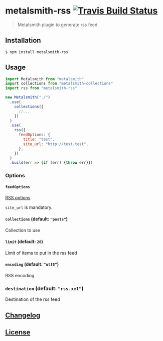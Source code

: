 # metalsmith-rss [![Travis Build Status](https://travis-ci.org/MoOx/metalsmith-rss.svg)](https://travis-ci.org/MoOx/metalsmith-rss)

> Metalsmith plugin to generate rss feed

## Installation

```console
$ npm install metalsmith-rss
```

## Usage

```js
import Metalsmith from "metalsmith"
import collections from "metalsmith-collections"
import rss from "metalsmith-rss"

new Metalsmith("./")
  .use(
    collections({
      //...
    })
  )
  .use(
    rss({
      feedOptions: {
        title: "test",
        site_url: "http://test.test",
      },
    })
  )
  .build(err => {if (err) {throw err}})
```

### Options

#### `feedOptions`

[RSS options](https://github.com/dylang/node-rss)

`site_url` is mandatory.

#### `collections` (default: `"posts"`)

Collection to use

#### `limit` (default: `20`)

Limit of items to put in the rss feed

#### `encoding` (default: `"utf8"`)

RSS encoding

### `destination` (default: `"rss.xml"`)

Destination of the rss feed


## [Changelog](CHANGELOG.md)

## [License](LICENSE)
